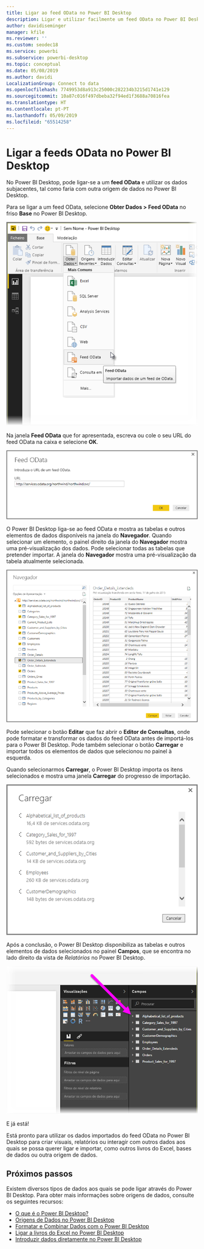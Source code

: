 ```yaml
---
title: Ligar ao feed OData no Power BI Desktop
description: Ligar e utilizar facilmente um feed OData no Power BI Desktop
author: davidiseminger
manager: kfile
ms.reviewer: ''
ms.custom: seodec18
ms.service: powerbi
ms.subservice: powerbi-desktop
ms.topic: conceptual
ms.date: 05/08/2019
ms.author: davidi
LocalizationGroup: Connect to data
ms.openlocfilehash: 7749953d8a913c25000c282234b3215d1741e129
ms.sourcegitcommit: 10a87c016f497dbeba32f94ed1f3688a70816fea
ms.translationtype: HT
ms.contentlocale: pt-PT
ms.lasthandoff: 05/09/2019
ms.locfileid: "65514258"
---
```

# <a name="connect-to-odata-feeds-in-power-bi-desktop"></a>Ligar a feeds OData no Power BI Desktop
No Power BI Desktop, pode ligar-se a um **feed OData** e utilizar os dados subjacentes, tal como faria com outra origem de dados no Power BI Desktop.

Para se ligar a um feed OData, selecione **Obter Dados > Feed OData** no friso **Base** no Power BI Desktop.

![](media/desktop-connect-odata/connect-to-odata_1.png)

Na janela **Feed OData** que for apresentada, escreva ou cole o seu URL do feed OData na caixa e selecione **OK**.

![](media/desktop-connect-odata/connect-to-odata_2.png)

O Power BI Desktop liga-se ao feed OData e mostra as tabelas e outros elementos de dados disponíveis na janela do **Navegador**. Quando selecionar um elemento, o painel direito da janela do **Navegador** mostra uma pré-visualização dos dados. Pode selecionar todas as tabelas que pretender importar. A janela do **Navegador** mostra uma pré-visualização da tabela atualmente selecionada.

![](media/desktop-connect-odata/connect-to-odata_3.png)

Pode selecionar o botão **Editar** que faz abrir o **Editor de Consultas**, onde pode formatar e transformar os dados do feed OData antes de importá-los para o Power BI Desktop. Pode também selecionar o botão **Carregar** e importar todos os elementos de dados que selecionou no painel à esquerda.

Quando selecionarmos **Carregar**, o Power BI Desktop importa os itens selecionados e mostra uma janela **Carregar** do progresso de importação.

![](media/desktop-connect-odata/connect-to-odata_4.png)

Após a conclusão, o Power BI Desktop disponibiliza as tabelas e outros elementos de dados selecionados no painel **Campos**, que se encontra no lado direito da vista de *Relatórios* no Power BI Desktop.

![](media/desktop-connect-odata/connect-to-odata_5.png)

E já está!

Está pronto para utilizar os dados importados do feed OData no Power BI Desktop para criar visuais, relatórios ou interagir com outros dados aos quais se possa querer ligar e importar, como outros livros do Excel, bases de dados ou outra origem de dados.

## <a name="next-steps"></a>Próximos passos
Existem diversos tipos de dados aos quais se pode ligar através do Power BI Desktop. Para obter mais informações sobre origens de dados, consulte os seguintes recursos:

* [O que é o Power BI Desktop?](desktop-what-is-desktop.md)
* [Origens de Dados no Power BI Desktop](desktop-data-sources.md)
* [Formatar e Combinar Dados com o Power BI Desktop](desktop-shape-and-combine-data.md)
* [Ligar a livros do Excel no Power BI Desktop](desktop-connect-excel.md)   
* [Introduzir dados diretamente no Power BI Desktop](desktop-enter-data-directly-into-desktop.md)   

